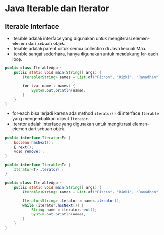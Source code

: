 # Java Iterable dan Iterator

## Iterable Interface

- Iterable adalah interface yang digunakan untuk mengiterasi elemen-elemen dari sebuah objek.
- Iterable adalah parent untuk semua collection di Java kecuali Map.
- Iterable sangat sederhana, hanya digunakan untuk mendukung for-each loop.

```java
public class IterableApp {
    public static void main(String[] args) {
        Iterable<String> names = List.of("Fitron", "Rizki", "Ramadhan");

        for (var name : names) {
            System.out.println(name);
        }
    }
}
```

- for-each bisa terjadi karena ada method `iterator()` di interface `Iterable` yang mengembalikan object `Iterator`.
- Iterator adalah interface yang digunakan untuk mengiterasi elemen-elemen dari sebuah objek. 

```java
public interface Iterator<E> {
    boolean hasNext();
    E next();
    void remove();
}

public interface Iterable<T> {
    Iterator<T> iterator();
}

public class IterableApp {
    public static void main(String[] args) {
        Iterable<String> names = List.of("Fitron", "Rizki", "Ramadhan");

        Iterator<String> iterator = names.iterator();
        while (iterator.hasNext()) {
            String name = iterator.next();
            System.out.println(name);
        }
    }
}
```